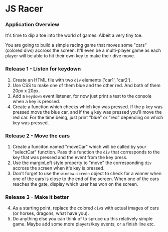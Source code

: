 # JS Racer
### Application Overview
It's time to dip a toe into the world of games. Albeit a very tiny toe.  
  
You are going to build a simple racing game that moves some "cars" (colored divs) accross the screen. It'll even be a multi-player game as each player will be able to hit their own key to make their dive move.

### Release 1 - Listen for keydown
1. Create an HTML file with two `div` elements ('car1', 'car2').
2. Use CSS to make one of them blue and the other red. And both of them 20px x 20px.
3. Add a `keydown` event listener, for now just print a test to the console when a key is pressed.
4. Create a function which checks which key was pressed. If the `p` key was pressed move the blue car, and if the `q` key was pressed you'll move the red car. For the time being, just print "blue" or "red" depending on which key was pressed.

### Release 2 - Move the cars
1. Create a funciton named "moveCar" which will be called by your "selectCar" function. Pass this function the `div` that corresponds to the key that was pressed and the event from the key press.
2. Use the marginLeft style property to "move" the corresponding `div` accross the screen when it's key is pressed.
3. Don't forget to use the `window.screen` object to check for a winner when one of the cars is close to the end of the screen. When one of the cars reaches the gate, display which user has won on the screen.

### Release 3 - Make it better
4. As a starting point, replace the colored `div`s with actual images of cars (or horses, dragons, what have you).
5. Do anything else you can think of to spruce up this relatively simple game. Maybe add some more players/key events, or a finish line etc.
